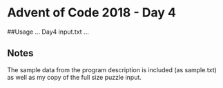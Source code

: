 # Advent of Code 2018 - Day 4

##Usage
...
Day4 input.txt
...

## Notes
The sample data from the program description is included (as sample.txt) as well as my copy of the full size puzzle input.